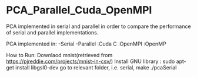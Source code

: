 # PCA_Parallel_Cuda_OpenMPI

PCA implemented in serial and parallel in order to compare the performance of serial and parallel implementations.

PCA implemented in:
  -Serial
  -Parallel
    :Cuda C
    :OpenMPI
    :OpenMP

How to Run:
	Downlaod mnist(retrieved from https://pjreddie.com/projects/mnist-in-csv/)
	Install GNU library : sudo apt-get install libgsl0-dev
	go to relevant folder, i.e. serial, 
	make
	./pcaSerial

